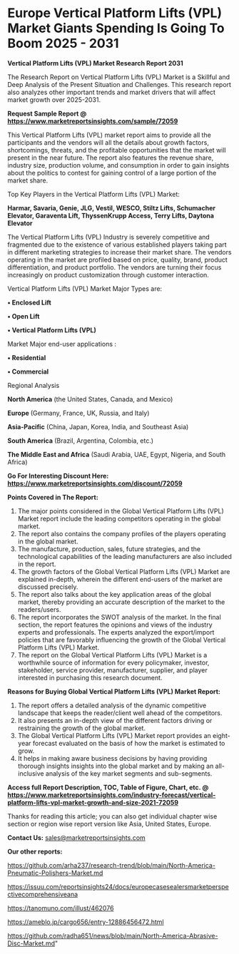 # Europe Vertical Platform Lifts (VPL) Market Giants Spending Is Going To Boom 2025 - 2031

<strong>Vertical Platform Lifts (VPL) Market Research Report 2031</strong>

The Research Report on Vertical Platform Lifts (VPL) Market is a Skillful and Deep Analysis of the Present Situation and Challenges. This research report also analyzes other important trends and market drivers that will affect market growth over 2025-2031.

<strong>Request Sample Report @ <a href=https://www.marketreportsinsights.com/sample/72059>https://www.marketreportsinsights.com/sample/72059</a></strong>

This Vertical Platform Lifts (VPL) market report aims to provide all the participants and the vendors will all the details about growth factors, shortcomings, threats, and the profitable opportunities that the market will present in the near future. The report also features the revenue share, industry size, production volume, and consumption in order to gain insights about the politics to contest for gaining control of a large portion of the market share.

Top Key Players in the Vertical Platform Lifts (VPL) Market:

<strong>Harmar, Savaria, Genie, JLG, Vestil, WESCO, Stiltz Lifts, Schumacher Elevator, Garaventa Lift, ThyssenKrupp Access, Terry Lifts, Daytona Elevator</strong>

The Vertical Platform Lifts (VPL) Industry is severely competitive and fragmented due to the existence of various established players taking part in different marketing strategies to increase their market share. The vendors operating in the market are profiled based on price, quality, brand, product differentiation, and product portfolio. The vendors are turning their focus increasingly on product customization through customer interaction.

Vertical Platform Lifts (VPL) Market Major Types are:

<strong>• Enclosed Lift

• Open Lift

• Vertical Platform Lifts (VPL)</strong>

Market Major end-user applications :

<strong>• Residential

• Commercial</strong>

Regional Analysis

</u><strong><b>North America</b></strong> (the United States, Canada, and Mexico)

<strong><b>Europe </b></strong>(Germany, France, UK, Russia, and Italy)

<strong><b>Asia-Pacific</b></strong> (China, Japan, Korea, India, and Southeast Asia)

<strong><b>South America</b></strong> (Brazil, Argentina, Colombia, etc.)

<strong><b>The Middle East and Africa</b></strong> (Saudi Arabia, UAE, Egypt, Nigeria, and South Africa)

<strong>Go For Interesting Discount Here: <a href=https://www.marketreportsinsights.com/discount/72059>https://www.marketreportsinsights.com/discount/72059</a></strong>

<strong>Points Covered in The Report:</strong>
<ol>
  <li>The major points considered in the Global Vertical Platform Lifts (VPL) Market report include the leading competitors operating in the global market.</li>
  <li>The report also contains the company profiles of the players operating in the global market.</li>
  <li>The manufacture, production, sales, future strategies, and the technological capabilities of the leading manufacturers are also included in the report.</li>
  <li>The growth factors of the Global Vertical Platform Lifts (VPL) Market are explained in-depth, wherein the different end-users of the market are discussed precisely.</li>
  <li>The report also talks about the key application areas of the global market, thereby providing an accurate description of the market to the readers/users.</li>
  <li>The report incorporates the SWOT analysis of the market. In the final section, the report features the opinions and views of the industry experts and professionals. The experts analyzed the export/import policies that are favorably influencing the growth of the Global Vertical Platform Lifts (VPL) Market.</li>
  <li>The report on the Global Vertical Platform Lifts (VPL) Market is a worthwhile source of information for every policymaker, investor, stakeholder, service provider, manufacturer, supplier, and player interested in purchasing this research document.</li>
</ol>
<strong>Reasons for Buying Global Vertical Platform Lifts (VPL) Market Report:</strong>

<ol>
  <li>The report offers a detailed analysis of the dynamic competitive landscape that keeps the reader/client well ahead of the competitors.</li>
  <li>It also presents an in-depth view of the different factors driving or restraining the growth of the global market.</li>
  <li>The Global Vertical Platform Lifts (VPL) Market report provides an eight-year forecast evaluated on the basis of how the market is estimated to grow.</li>
  <li>It helps in making aware business decisions by having providing thorough insights insights into the global market and by making an all-inclusive analysis of the key market segments and sub-segments.</li>
</ol>
<strong>Access full Report Description, TOC, Table of Figure, Chart, etc. @ <a href=https://www.marketreportsinsights.com/industry-forecast/vertical-platform-lifts-vpl-market-growth-and-size-2021-72059>https://www.marketreportsinsights.com/industry-forecast/vertical-platform-lifts-vpl-market-growth-and-size-2021-72059</a></strong>


Thanks for reading this article; you can also get individual chapter wise section or region wise report version like Asia, United States, Europe.

<strong>Contact Us:</strong>
sales@marketreportsinsights.com

<strong>Our other reports:</strong>

<a href=https://github.com/arha237/research-trend/blob/main/North-America-Pneumatic-Polishers-Market.md>https://github.com/arha237/research-trend/blob/main/North-America-Pneumatic-Polishers-Market.md</a>

<a href=https://issuu.com/reportsinsights24/docs/europecasesealersmarketperspectivecomprehensiveana>https://issuu.com/reportsinsights24/docs/europecasesealersmarketperspectivecomprehensiveana</a>

<a href=https://tanomuno.com/illust/462076>https://tanomuno.com/illust/462076</a>

<a href=https://ameblo.jp/cargo656/entry-12886456472.html>https://ameblo.jp/cargo656/entry-12886456472.html</a>

<a href=https://github.com/radha651/news/blob/main/North-America-Abrasive-Disc-Market.md>https://github.com/radha651/news/blob/main/North-America-Abrasive-Disc-Market.md</a>"
